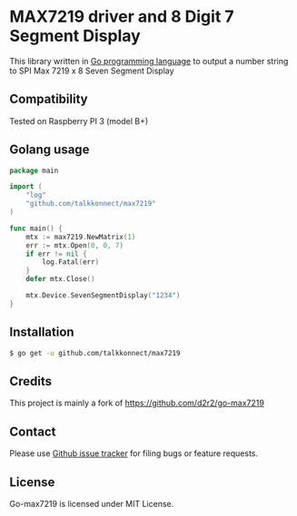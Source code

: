 MAX7219 driver and 8 Digit 7 Segment Display
============================================

This library written in [Go programming language](https://golang.org/) to output a number string to SPI Max 7219 x 8 Seven Segment Display

Compatibility
-------------
Tested on Raspberry PI 3 (model B+)

Golang usage
------------

```go
package main

import (
	"log"
	"github.com/talkkonnect/max7219"
)

func main() {
	mtx := max7219.NewMatrix(1)
	err := mtx.Open(0, 0, 7)
	if err != nil {
		log.Fatal(err)
	}
	defer mtx.Close()

	mtx.Device.SevenSegmentDisplay("1234")
}
```

Installation
------------

```bash
$ go get -u github.com/talkkonnect/max7219
```

Credits
-------

This project is mainly a fork of https://github.com/d2r2/go-max7219

Contact
-------

Please use [Github issue tracker](https://github.com/talkkonnect/max7219/issues) for filing bugs or feature requests.

License
-------

Go-max7219 is licensed under MIT License.


